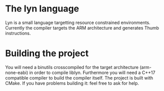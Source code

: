 # The lyn language

Lyn is a small language targetting resource constrained environments.
Currently the compiler targets the ARM architecture and generates
Thumb instructions.

# Building the project

You will need a binutils crosscompiled for the target architecture
(arm-none-eabi) in order to compile liblyn.
Furthermore you will need a C++17 compatible compiler to build the
compiler itself.
The project is built with CMake.
If you have problems building it: feel free to ask for help.
